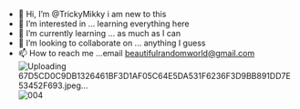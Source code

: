 - 👋 Hi, I’m @TrickyMikky i am new to this
- 👀 I’m interested in ... learning everything here
- 🌱 I’m currently learning ... as much as I can 
- 💞️ I’m looking to collaborate on ... anything I guess
- 📫 How to reach me ...email beautifulrandomworld@gmail.com ![Uploading 67D5CD0C9DB1326461BF3D1AF05C64E5DA531F6236F3D9BB891DD7E53452F693.jpeg…]()
![004](https://github.com/TrickyMikky/TrickyMikky/assets/152530473/5a841a8b-5c72-4b4a-9b60-6be320fdf968)


<!---
TrickyMikky/TrickyMikky is a ✨ special ✨ repository because its `README.md` (this file) appears on your GitHub profile.
You can click the Preview link to take a look at your changes.
--->
